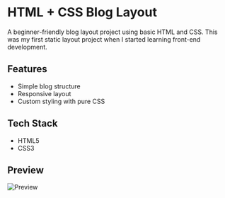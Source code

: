 # HTML + CSS Blog Layout

A beginner-friendly blog layout project using basic HTML and CSS. This was my first static layout project when I started learning front-end development.

## Features
- Simple blog structure
- Responsive layout
- Custom styling with pure CSS

## Tech Stack
- HTML5
- CSS3

## Preview
![Preview](./preview.png)
